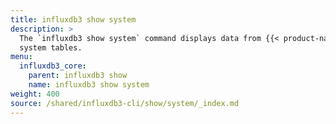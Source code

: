 ```yaml
---
title: influxdb3 show system
description: >
  The `influxdb3 show system` command displays data from {{< product-name >}}
  system tables.
menu:
  influxdb3_core:
    parent: influxdb3 show
    name: influxdb3 show system
weight: 400
source: /shared/influxdb3-cli/show/system/_index.md
---
```


<!--
The content for this page is at content/shared/influxdb3-cli/show/system/_index.md
-->

